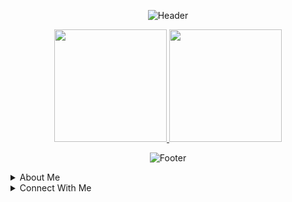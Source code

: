 
<div align="center">
  
  ![Header](https://capsule-render.vercel.app/api?type=waving&color=0:6685f6,100:8570ee&height=250&section=header&text=Hi,%20I%27m%20ShengBin&fontSize=70&fontColor=19233f&animation=fadeIn)

  <a href="https://github.com/ShengBin-101">
    <img height="180em" src="https://github-readme-stats.vercel.app/api?username=ShengBin-101&title_color=6685f6&text_color=8570ee&bg_color=19233f&show_icons=true&hide_border=true" />
  </a>

  <a href="https://github.com/ShengBIn-101">
    <img height="180em" src="https://github-readme-stats.vercel.app/api/top-langs/?username=ShengBin-101&title_color=6685f6&text_color=8570ee&bg_color=19233f&layout=compact&show_icons=true&hide_border=true" />
  </a>

  ![Footer](https://capsule-render.vercel.app/api?type=waving&color=0:6685f6,100:8570ee&height=150&section=footer)

</div>



<details>

<summary>About Me</summary>


### I am a Computer Engineering undergraduate from the National University of Singapore.

- Interests: `Robotics Autonomy`, `Machine Learning`, `Internet of Things`, `Web Development`
- 🔭 I’m currently working on
    - Robotics software development for NUS Bumblebee 🚤🐝
  
</details>

<details>

<summary>Connect With Me</summary>

<div align="center">

| About | Click the badges to connect! |
| ------------- | ---: |
| LinkedIn  | [![Linkedin](https://a11ybadges.com/badge?logo=linkedin)](https://www.linkedin.com/in/shengbinchan/)|
| Email |  [![Outlook](https://img.shields.io/badge/Microsoft_Outlook-0078D4?style=for-the-badge&logo=microsoft-outlook&logoColor=white)](shengbin.chan@u.nus.edu)   |
| Personal Site  | [![Github Pages](https://img.shields.io/badge/github%20pages-121013?style=for-the-badge&logo=github&logoColor=white)](https://shengbin-101.github.io/portfolio-site/)  |
| Gitbook | [![GitBook](https://a11ybadges.com/badge?logo=gitbook)](https://leftover-ice.gitbook.io/resources/) |

[Want my resume?](https://drive.google.com/file/d/1Q__xXWD6pHY7sSg93BtWzNg9xJdKs0Kz/view?usp=sharing)
</div>



</details>




<!-- For more markdown badges go here: https://github.com/a11y-badges/a11y-markdown-badges -->
